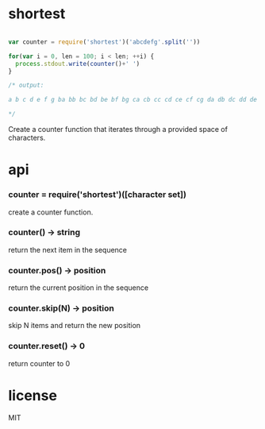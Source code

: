 # shortest

```javascript

var counter = require('shortest')('abcdefg'.split(''))

for(var i = 0, len = 100; i < len; ++i) {
  process.stdout.write(counter()+' ')
}

/* output:

a b c d e f g ba bb bc bd be bf bg ca cb cc cd ce cf cg da db dc dd de df dg ea eb ec ed ee ef eg fa fb fc fd fe ff fg ga gb gc gd ge gf gg baa bab bac bad bae baf bag bba bbb bbc bbd bbe bbf bbg bca bcb bcc bcd bce bcf bcg bda bdb bdc bdd bde bdf bdg bea beb bec bed bee bef beg bfa bfb bfc bfd bfe bff bfg bga bgb bgc bgd bge bgf bgg caa cab

*/

```

Create a counter function that iterates through a provided space of characters.

# api

### counter = require('shortest')([character set])

create a counter function.

### counter() -> string

return the next item in the sequence

### counter.pos() -> position

return the current position in the sequence

### counter.skip(N) -> position

skip N items and return the new position

### counter.reset() -> 0

return counter to 0

# license

MIT

